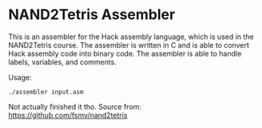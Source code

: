 # NAND2Tetris Assembler

This is an assembler for the Hack assembly language, which is used in the NAND2Tetris course. The assembler is written in C and is able to convert Hack assembly code into binary code. The assembler is able to handle labels, variables, and comments.

Usage:
```
./assembler input.asm 
```

Not actually finished it tho. Source from:
https://github.com/fsmv/nand2tetris